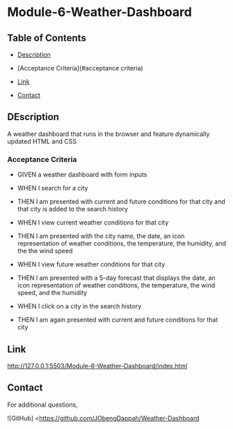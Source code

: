 # Module-6-Weather-Dashboard

## Table of Contents

- [Description](#description)

- [Acceptance Criteria](#acceptance criteria)

- [Link](#link)

- [Contact](#contact)

## DEscription

A weather dashboard that runs in the browser and feature dynamically updated HTML and CSS

### Acceptance Criteria

- GIVEN a weather dashboard with form inputs

- WHEN I search for a city

- THEN I am presented with current and future conditions for that city and that city is added to the search history

- WHEN I view current weather conditions for that city

- THEN I am presented with the city name, the date, an icon representation of weather conditions, the temperature, the humidity, and the the wind speed

- WHEN I view future weather conditions for that city

- THEN I am presented with a 5-day forecast that displays the date, an icon representation of weather conditions, the temperature, the wind speed, and the humidity

- WHEN I click on a city in the search history

- THEN I am again presented with current and future conditions for that city

## Link

<http://127.0.0.1:5503/Module-6-Weather-Dashboard/index.html>

## Contact

For additional questions,

![GitHub]
 <<https://github.com/JObengDappah/Weather-Dashboard>
